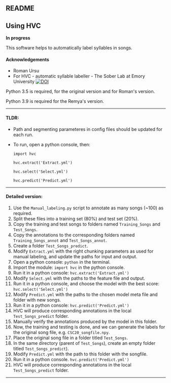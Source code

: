 ## README

## Using HVC
**In progress**

This software helps to automatically label syllables in songs.

#### Acknowledgements
- Roman Ursu
- For HVC - automatic syllable labeller - The Sober Lab at Emory University [![DOI](https://zenodo.org/badge/DOI/10.5281/zenodo.1475481.svg)](https://doi.org/10.5281/zenodo.1475481)

Python 3.5 is required, for the original version and for Roman's version.

Python 3.9 is required for the Remya's version.

---

#### TLDR:

- Path and segmenting parameteres in config files should be updated for each run.
- To run, open a python console, then:

	```
	import hvc
	
	hvc.extract('Extract.yml')
	
	hvc.select('Select.yml')
	
	hvc.predict('Predict.yml')
	```

--- 

#### Detailed version:

1. Use the `Manual_labeling.py` script to annotate as many songs (~100) as required.
2. Split these files into a training set (80%) and test set (20%).
3. Copy the training and test songs to folders named `Training_Songs` and `Test_Songs`.
4. Copy the annotations to the corresponding folders named `Training_Songs_annot` and `Test_Songs_annot`.
5. Create a folder `Test_Songs_predict`.
6. Modify `Extract.yml` with the right chunking parameters as used for manual labeling, and update the paths for input and output.
7. Open a python console: `python` in the terminal.
8. Import the module: `import hvc` in the python console.
7. Run it in a python console: `hvc.extract('Extract.yml')`
8. Modify `Select.yml` with the paths to the feature file and output.
9. Run it in a python console, and choose the model with the best score: `hvc.select('Select.yml')`
10. Modify `Predict.yml` with the paths to the chosen model meta file and folder with new songs.
11. Run it in a python console: `hvc.predict('Predict.yml')`
12. HVC will produce corresponding annotations in the local `Test_Songs_predict` folder.
13. Manually verify the annotations produced by the model in this folder.
14. Now, the training and testing is done, and we can generate the labels for the original song file, e.g. `CSC20_songfile.npy`.
15. Place the original song file in a folder titled `Test_Songs`.
16. In the same directory (parent of `Test_Songs`), create an empty folder titled `Test_Songs_predict`).
17. Modify `Predict.yml` with the path to this folder with the songfile.
18. Run it in a python console. `hvc.predict('Predict.yml')`
19. HVC will produce corresponding annotations in the local `Test_Songs_predict` folder.


---
